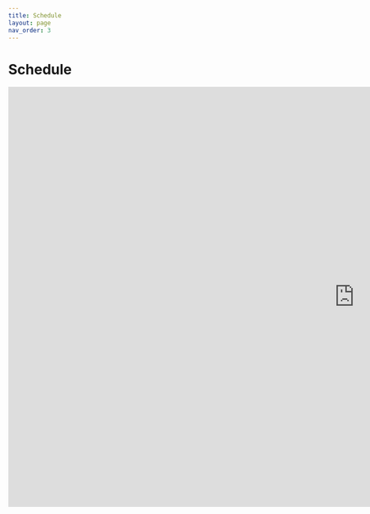 ```yaml
---
title: Schedule
layout: page
nav_order: 3
---
```


# Schedule

<iframe src="https://docs.google.com/spreadsheets/d/1HU_VeW7wUyerqlcK8l4ZEipIn_jtunKOMXaaYe-hUQ4/edit?usp=drive_link" style="border: 0" width="1400" height="850" frameborder="0" scrolling="no"></iframe>  
